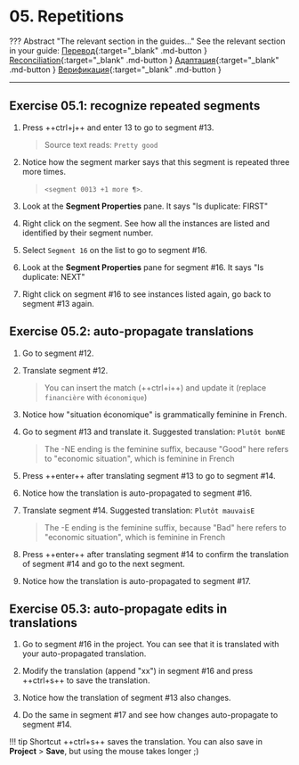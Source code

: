 # 05. Repetitions

??? Abstract "The relevant section in the guides..."
    See the relevant section in your guide:
    [Перевод](../../translation/repetitions/){:target="_blank" .md-button }
    [Reconciliation](../../reconciliation/repetitions/){:target="_blank" .md-button }
    [Адаптация](../../adaptation/repetitions/){:target="_blank" .md-button }
    [Верификация](../../verification/repetitions/){:target="_blank" .md-button }

---

## Exercise 05.1: recognize repeated segments
<!-- @todo !!! note inline end "←TODO"
    @quiz: how many reps in total?  -->

1. Press ++ctrl+j++ and enter 13 to go to segment #13.

   > Source text reads: `Pretty good`

2. Notice how the segment marker says that this segment is repeated three more times.

   > `<segment 0013 +1 more ¶>`.

3. Look at the **Segment Properties** pane. It says "Is duplicate: FIRST"
4. Right click on the segment. See how all the instances are listed and identified by their segment number.
5. Select `Segment 16` on the list to go to segment #16.
6. Look at the **Segment Properties** pane for segment #16. It says "Is duplicate: NEXT"
7. Right click on segment #16 to see instances listed again, go back to segment #13 again.

## Exercise 05.2: auto-propagate translations

1. Go to segment #12.
2. Translate segment #12. <!-- put this translation in auto @todo -->

   > You can insert the match (++ctrl+i++) and update it (replace `financière` with `économique`)

3. Notice how "situation économique" is grammatically feminine in French.
3. Go to segment #13 and translate it. Suggested translation: `Plutôt bonNE`

   > The -NE ending is the feminine suffix, because "Good" here refers to "economic situation", which is feminine in French

2. Press ++enter++ after translating segment #13 to go to segment #14.
3. Notice how the translation is auto-propagated to segment #16.
4. Translate segment #14. Suggested translation: `Plutôt mauvaisE`

   > The -E ending is the feminine suffix, because "Bad" here refers to "economic situation", which is feminine in French

5. Press ++enter++ after translating segment #14 to confirm the translation of segment #14 and go to the next segment.
6. Notice how the translation is auto-propagated to segment #17.

## Exercise 05.3: auto-propagate edits in translations

1. Go to segment #16 in the project. You can see that it is translated with your auto-propagated translation.

2. Modify the translation (append "xx") in segment #16 and press ++ctrl+s++ to save the translation.
3. Notice how the translation of segment #13 also changes.
4. Do the same in segment #17 and see how changes auto-propagate to segment #14.

<!-- add link in the guide to the shortcuts page when we mention a shortcut -->

!!! tip
    Shortcut ++ctrl+s++ saves the translation. You can also save in **Project** > **Save**, but using the mouse takes longer ;)

<!-- add this tip to the guides -->
